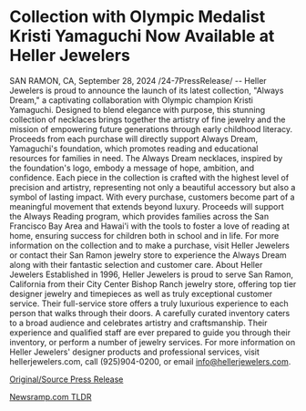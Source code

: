# Collection with Olympic Medalist Kristi Yamaguchi Now Available at Heller Jewelers

SAN RAMON, CA, September 28, 2024 /24-7PressRelease/ -- Heller Jewelers is proud to announce the launch of its latest collection, "Always Dream," a captivating collaboration with Olympic champion Kristi Yamaguchi. Designed to blend elegance with purpose, this stunning collection of necklaces brings together the artistry of fine jewelry and the mission of empowering future generations through early childhood literacy. Proceeds from each purchase will directly support Always Dream, Yamaguchi's foundation, which promotes reading and educational resources for families in need.  The Always Dream necklaces, inspired by the foundation's logo, embody a message of hope, ambition, and confidence. Each piece in the collection is crafted with the highest level of precision and artistry, representing not only a beautiful accessory but also a symbol of lasting impact.  With every purchase, customers become part of a meaningful movement that extends beyond luxury. Proceeds will support the Always Reading program, which provides families across the San Francisco Bay Area and Hawai'i with the tools to foster a love of reading at home, ensuring success for children both in school and in life.  For more information on the collection and to make a purchase, visit Heller Jewelers or contact their San Ramon jewelry store to experience the Always Dream along with their fantastic selection and customer care.  About Heller Jewelers  Established in 1996, Heller Jewelers is proud to serve San Ramon, California from their City Center Bishop Ranch jewelry store, offering top tier designer jewelry and timepieces as well as truly exceptional customer service. Their full-service store offers a truly luxurious experience to each person that walks through their doors. A carefully curated inventory caters to a broad audience and celebrates artistry and craftsmanship. Their experience and qualified staff are ever prepared to guide you through their inventory, or perform a number of jewelry services. For more information on Heller Jewelers' designer products and professional services, visit hellerjewelers.com, call (925)904-0200, or email info@hellerjewelers.com. 

[Original/Source Press Release](https://www.24-7pressrelease.com/press-release/514789/collection-with-olympic-medalist-kristi-yamaguchi-now-available-at-heller-jewelers) 

[Newsramp.com TLDR](https://newsramp.com/None) 